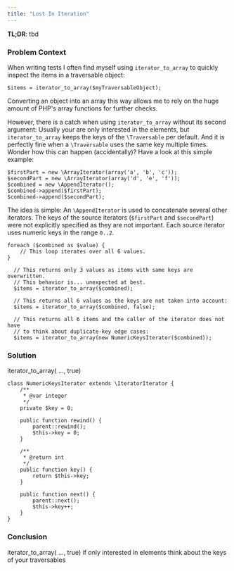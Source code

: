 ```yaml
---
title: "Lost In Iteration"
---
```


**TL;DR**: tbd

### Problem Context ###

When writing tests I often find myself using ``iterator_to_array`` to quickly inspect the items in a traversable object:

    $items = iterator_to_array($myTraversableObject);

Converting an object into an array this way allows me to rely on the huge amount of PHP's array functions for further checks.

However, there is a catch when using ``iterator_to_array`` without its second argument: Usually your are only interested in the elements, but ``iterator_to_array`` keeps the keys of the ``\Traversable`` per default. And it is perfectly fine when a ``\Traversable`` uses the same key multiple times.  
Wonder how this can happen (accidentally)? Have a look at this simple example:
 
    $firstPart = new \ArrayIterator(array('a', 'b', 'c'));
    $secondPart = new \ArrayIterator(array('d', 'e', 'f'));
    $combined = new \AppendIterator();
    $combined->append($firstPart);
    $combined->append($secondPart);
 
The idea is simple: An ``\AppendIterator`` is used to concatenate several other iterators. The keys of the source iterators (``$firstPart`` and ``$secondPart``) were not explicitly specified as they are not important. Each source iterator uses numeric keys in the range ``0..2``.



    foreach ($combined as $value) {
        // This loop iterates over all 6 values.
    }
 
      // This returns only 3 values as items with same keys are overwritten.
      // This behavior is... unexpected at best.
      $items = iterator_to_array($combined);
 
      // This returns all 6 values as the keys are not taken into account:
      $items = iterator_to_array($combined, false);
 
      // This returns all 6 items and the caller of the iterator does not have
      // to think about duplicate-key edge cases:
      $items = iterator_to_array(new NumericKeysIterator($combined));

### Solution ###

iterator_to_array( ..., true)


    class NumericKeysIterator extends \IteratorIterator {
        /**
         * @var integer
         */
        private $key = 0;
    
        public function rewind() {
            parent::rewind();
            $this->key = 0;
        }
    
        /**
         * @return int
         */
        public function key() {
            return $this->key;
        }
        
        public function next() {
            parent::next();
            $this->key++;
        }
    }

### Conclusion ###

iterator_to_array( ..., true) if only interested in elements
think about the keys of your traversables
